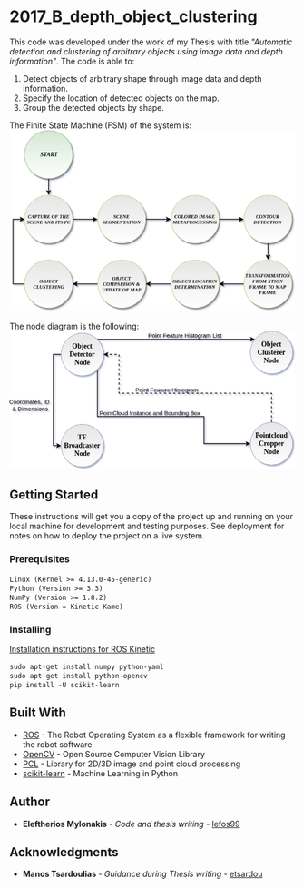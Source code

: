 # 2017_B_depth_object_clustering
This code was developed under the work of my Thesis with title *"Automatic detection and clustering of arbitrary objects using image data and depth information"*. The code is able to:
1. Detect objects of arbitrary shape through image data and depth information.
2. Specify the location of detected objects on the map.
3. Group the detected objects by shape.

The Finite State Machine (FSM) of the system is:
![alt text](sample_images/finite_state_machine.png)

The node diagram is the following:
![alt text](sample_images/nodes_diagram.png)

## Getting Started

These instructions will get you a copy of the project up and running on your local machine for development and testing purposes. See deployment for notes on how to deploy the project on a live system.

### Prerequisites
```
Linux (Kernel >= 4.13.0-45-generic)
Python (Version >= 3.3)
NumPy (Version >= 1.8.2)
ROS (Version = Kinetic Kame)
```

### Installing
[Installation instructions for ROS Kinetic ](http://wiki.ros.org/kinetic/Installation/Ubuntu)
```
sudo apt-get install numpy python-yaml
sudo apt-get install python-opencv
pip install -U scikit-learn
```

## Built With

* [ROS](http://www.ros.org/) - The Robot Operating System as a flexible framework for writing the robot software
* [OpenCV](https://opencv.org/) - Open Source Computer Vision Library
* [PCL](http://pointclouds.org/) - Library for 2D/3D image and point cloud processing
* [scikit-learn](http://scikit-learn.org/stable/index.html) - Machine Learning in Python


## Author
* **Eleftherios Mylonakis** - *Code and thesis writing* - [lefos99](https://github.com/lefos99)

## Acknowledgments
* **Manos Tsardoulias** - *Guidance during Thesis writing* - [etsardou](https://github.com/etsardou)
